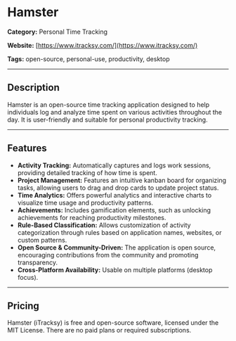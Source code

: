 # Hamster

**Category:** Personal Time Tracking

**Website:** [https://www.itracksy.com/](https://www.itracksy.com/)

**Tags:** open-source, personal-use, productivity, desktop

---

## Description
Hamster is an open-source time tracking application designed to help individuals log and analyze time spent on various activities throughout the day. It is user-friendly and suitable for personal productivity tracking.

---

## Features
- **Activity Tracking:** Automatically captures and logs work sessions, providing detailed tracking of how time is spent.
- **Project Management:** Features an intuitive kanban board for organizing tasks, allowing users to drag and drop cards to update project status.
- **Time Analytics:** Offers powerful analytics and interactive charts to visualize time usage and productivity patterns.
- **Achievements:** Includes gamification elements, such as unlocking achievements for reaching productivity milestones.
- **Rule-Based Classification:** Allows customization of activity categorization through rules based on application names, websites, or custom patterns.
- **Open Source & Community-Driven:** The application is open source, encouraging contributions from the community and promoting transparency.
- **Cross-Platform Availability:** Usable on multiple platforms (desktop focus).

---

## Pricing
Hamster (iTracksy) is free and open-source software, licensed under the MIT License. There are no paid plans or required subscriptions.